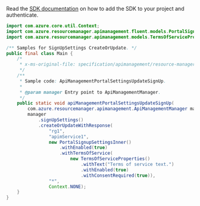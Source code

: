 Read the [SDK documentation](https://github.com/Azure/azure-sdk-for-java/blob/azure-resourcemanager-apimanagement_1.0.0-beta.3/sdk/apimanagement/azure-resourcemanager-apimanagement/README.md) on how to add the SDK to your project and authenticate.

```java
import com.azure.core.util.Context;
import com.azure.resourcemanager.apimanagement.fluent.models.PortalSignupSettingsInner;
import com.azure.resourcemanager.apimanagement.models.TermsOfServiceProperties;

/** Samples for SignUpSettings CreateOrUpdate. */
public final class Main {
    /*
     * x-ms-original-file: specification/apimanagement/resource-manager/Microsoft.ApiManagement/stable/2021-08-01/examples/ApiManagementPortalSettingsPutSignUp.json
     */
    /**
     * Sample code: ApiManagementPortalSettingsUpdateSignUp.
     *
     * @param manager Entry point to ApiManagementManager.
     */
    public static void apiManagementPortalSettingsUpdateSignUp(
        com.azure.resourcemanager.apimanagement.ApiManagementManager manager) {
        manager
            .signUpSettings()
            .createOrUpdateWithResponse(
                "rg1",
                "apimService1",
                new PortalSignupSettingsInner()
                    .withEnabled(true)
                    .withTermsOfService(
                        new TermsOfServiceProperties()
                            .withText("Terms of service text.")
                            .withEnabled(true)
                            .withConsentRequired(true)),
                "*",
                Context.NONE);
    }
}
```
